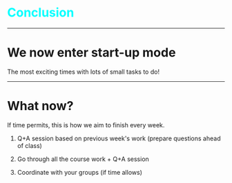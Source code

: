 
<div class="title-card" style="color: cyan;">
    <h1>Conclusion</h1>
</div>

---

# We now enter start-up mode

The most exciting times with lots of small tasks to do!

---

# What now?

If time permits, this is how we aim to finish every week.

  1. Q+A session based on previous week's work (prepare questions ahead of class)

  2. Go through all the course work + Q+A session

  3. Coordinate with your groups (if time allows)

